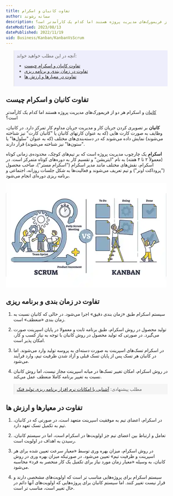 ```yaml
---
title: تفاوت کانبان و اسکرام
author: سمانه رشوند  
description: کانبان و اسکرام هر دو از فریمورک‌های مدیریت پروژه هستند اما کدام یک کارآمدتر است؟
dateModified: 2023/08/13
datePublished: 2022/11/19
uid: Business/Kanban/KanbanVsScrum
---
```


<blockquote style="background-color:#eeeefc; padding:0.5rem">
آنچه در این مطلب خواهید خواند:

- [تفاوت کانبان و اسکرام چیست](#تفاوت-کانبان-و-اسکرام-چیست)
- [تفاوت در زمان بندی و برنامه ریزی](#تفاوت-در-زمان-بندی-و-برنامه-ریزی)
- [تفاوت در معیارها و ارزش ها](#تفاوت-در-معیارها-و-ارزش-ها)

</blockquote>

##  تفاوت کانبان و اسکرام چیست
<a href="https://www.hooshkar.com/Wiki/Business/WhatIsKanban" target="_blank">کانبان</a> و اسکرام هر دو از فریمورک‌های مدیریت پروژه هستند اما کدام یک کارآمدتر است؟

**کانبان** بر تصویری کردن جریان کار و مدیریت جریان مداوم کار تمرکز دارد. در کانبان، وظایف به صورت کارت هایی (که به عنوان کارتهای کانبان یا "کانبان کارت" نیز شناخته می‌شوند) نمایش داده می‌شوند که در دسته‌بندی‌های مختلف (که به عنوان "سلول‌ها" یا "ستون‌ها" نیز شناخته می‌شوند) قرار دارند.

**اسکرام** یک چارچوب مدیریت پروژه است که بر تیم‌های کوچک، محدوده‌ی زمانی کوتاه (معمولاً ۲ تا ۴ هفته) به نام "ایتریشن" و تقسیم کار به دوره‌های کوتاه متمرکز است. در اسکرام، نقش‌های مختلف مانند مدیر اسکرام ("اسکرام مستر")، صاحب محصول ("پروداکت اونر") و تیم تعریف می‌شوند و فعالیت‌ها به شکل جلسات روزانه، اجتماعی و برنامه ریزی دوره‌ای انجام می‌شود.


![تفاوت کانبان و اسکرام](./Images/KanbanVsScrum.webp)

## تفاوت در زمان بندی و برنامه ریزی
1.	سیستم اسکرام طبق «زمان‌ بندی دقیق» اجرا می‌شود. در حالی که کانبان نسبت به زمان ‌بندی «منعطف» است.

2.	تولید محصول در روش اسکرام، طبق برنامه ثابت و معمولا در پایان اسپرینت صورت می‌گیرد. در صورتی که تولید محصول در روش کانبان با توجه به نیاز کسب و کار، امکان پذیر است.

3.	در اسکرام تسک‌‌های اسپرینت به صورت دسته‌ای به پروسه تولید وارد می‌‌شوند. اما در کانبان هر تسک پس از پایان تسک قبلی و آزاد شدن ظرفیت تیم، وارد فرآیند می‌شود.

4.	در روش اسکرام، امکان تغییر تسک‌‌ها در میانه اسپرینت مجاز نیست، اما روش کانبان نسبت به تغییر برنامه کاملا منعطف عمل می‌کند.

<blockquote style="background-color:#f5f5f5; padding:0.5rem">
مطلب پیشنهادی: <a href="https://www.hooshkar.com/Software/Fennec/Module/ProductionPlanning" target="_blank"> آشنایی با امکانات نرم افزار برنامه ریزی تولید فنک</a>
</blockquote>

## تفاوت در معیارها و ارزش ها

1.	در اسکرام، اعضای تیم به موفقیت اسپرینت متعهد است، در صورتی که در کانبان، تیم به تکمیل تسک تعهد دارد.

2.	تعامل و ارتباط بین اعضای تیم جز اولویت‌ها در اسکرام است، اما در سیستم کانبان، رسیدن به اهداف در اولویت است.

3.	در روش اسکرام، میزان بهره‌ وری توسط «معیار سرعت تعیین شده برای هر اسپرینت و ظرفیت تیم» تعیین می‌شود. در صورتیکه میزان بهره ‌وری در روش کانبان، به وسیله «معیار زمان مورد نیاز برای تکمیل یک کار منحصر ‌به ‌فرد» محاسبه می‌شود.

4.	سیستم اسکرام برای پروژه‌هایی مناسب تر است که اولویت‌‌های مشخصی دارند و قرار نیست تغییر کنند. اما سیستم کانبان برای پروژه‌هایی که اولویت‌‌های آنها دائم در حال تغییر است، مناسب تر است.

